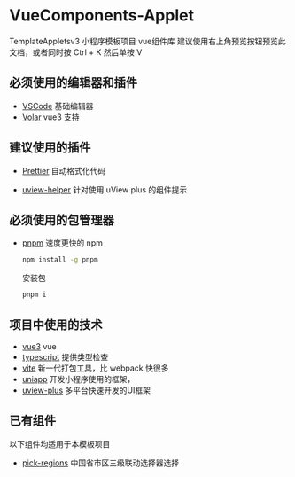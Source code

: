 # VueComponents-Applet
TemplateAppletsv3 小程序模板项目 vue组件库
建议使用右上角预览按钮预览此文档，或者同时按 Ctrl + K 然后单按 V

## 必须使用的编辑器和插件

- [VSCode](https://code.visualstudio.com/) 基础编辑器
- [Volar](https://marketplace.visualstudio.com/items?itemName=johnsoncodehk.volar) vue3 支持

## 建议使用的插件

- [Prettier](https://marketplace.visualstudio.com/items?itemName=esbenp.prettier-vscode) 自动格式化代码

- [uview-helper](https://marketplace.visualstudio.com/items?itemName=tntgroup.uview-helper) 针对使用 uView plus 的组件提示

## 必须使用的包管理器

- [pnpm](https://www.pnpm.cn/) 速度更快的 npm

  ```sh
  npm install -g pnpm
  ```

  安装包

  ```sh
  pnpm i
  ```

## 项目中使用的技术

- [vue3](https://v3.cn.vuejs.org/) vue
- [typescript](https://www.typescriptlang.org/) 提供类型检查
- [vite](https://cn.vitejs.dev/) 新一代打包工具，比 webpack 快很多
- [uniapp](https://uniapp.dcloud.net.cn/) 开发小程序使用的框架，
- [uview-plus](https://uiadmin.net/uview-plus/) 多平台快速开发的UI框架


## 已有组件
  以下组件均适用于本模板项目

  - [pick-regions](../VueComponents-Applet/src/components/pick-regions/pick-regions.md) 中国省市区三级联动选择器选择
